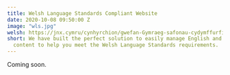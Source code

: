 ```yaml
---
title: Welsh Language Standards Compliant Website
date: 2020-10-08 09:50:00 Z
image: "wls.jpg"
welsh: https://jnx.cymru/cynhyrchion/gwefan-Gymraeg-safonau-cydymffurfio-gwefan.html
short: We have built the perfect solution to easily manage English and Welsh website
  content to help you meet the Welsh Language Standards requirements.
---
```


Coming soon.